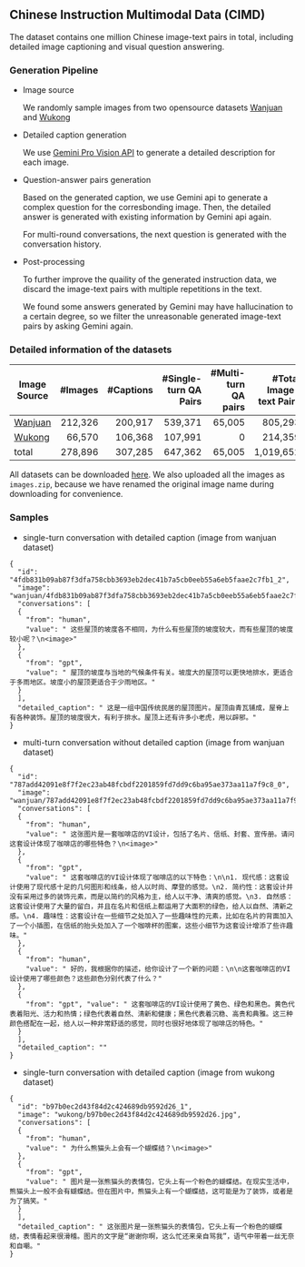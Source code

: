 
##  Chinese Instruction Multimodal Data (CIMD)
The dataset contains one million Chinese image-text pairs in total, including detailed image captioning and visual question answering.

### Generation Pipeline

* Image source

  We randomly sample images from two opensource datasets [Wanjuan](https://github.com/opendatalab/WanJuan1.0) and [Wukong](https://wukong-dataset.github.io/wukong-dataset/)
* Detailed caption generation

  We use [Gemini Pro Vision API](https://ai.google.dev/) to generate a detailed description for each image. 
* Question-answer pairs generation 

  Based on the generated caption, we use Gemini api to generate a complex question for the corresbonding image. Then, the detailed answer is generated with existing information by Gemini api again.

  For multi-round conversations, the next question is generated with the conversation history.
* Post-processing

  To further improve the quaility of the generated instruction data, we discard the image-text pairs with multiple repetitions in the text. 

  We found some answers generated by Gemini may have hallucination to a certain degree, so we filter the unreasonable generated image-text pairs by asking Gemini again.

### Detailed information of the datasets
| Image Source | #Images | #Captions | #Single-turn QA Pairs | #Multi-turn QA pairs | #Total Image-text Pairs |
| --- | ---: | ---: | ---: | ---: | ---: | 
[Wanjuan](https://github.com/opendatalab/WanJuan1.0)	|212,326|	200,917|	539,371	|65,005|	805,293
[Wukong](https://wukong-dataset.github.io/wukong-dataset/)|	66,570	|106,368|	107,991	|0|	214,359
total|	278,896|	307,285|	647,362|	65,005|	1,019,652


All datasets can be downloaded [here](https://huggingface.co/datasets/jingzi/CIMD).
We also uploaded all the images as `images.zip`, because we have renamed the original image name during downloading for convenience. 


###  Samples
* single-turn conversation with detailed caption (image from wanjuan dataset)

```
{
  "id": "4fdb831b09ab87f3dfa758cbb3693eb2dec41b7a5cb0eeb55a6eb5faae2c7fb1_2",
  "image": "wanjuan/4fdb831b09ab87f3dfa758cbb3693eb2dec41b7a5cb0eeb55a6eb5faae2c7fb1.jpg", 
  "conversations": [
  {
    "from": "human", 
    "value": " 这些屋顶的坡度各不相同，为什么有些屋顶的坡度较大，而有些屋顶的坡度较小呢？\n<image>"
  },
  {
    "from": "gpt", 
    "value": " 屋顶的坡度与当地的气候条件有关。坡度大的屋顶可以更快地排水，更适合于多雨地区。坡度小的屋顶更适合于少雨地区。"
  }
  ], 
  "detailed_caption": " 这是一组中国传统民居的屋顶图片。屋顶由青瓦铺成，屋脊上有各种装饰。屋顶的坡度很大，有利于排水。屋顶上还有许多小老虎，用以辟邪。"
}
```
* multi-turn conversation without detailed caption (image from wanjuan dataset)

```
{
  "id": "787add42091e8f7f2ec23ab48fcbdf2201859fd7dd9c6ba95ae373aa11a7f9c8_0",
  "image": "wanjuan/787add42091e8f7f2ec23ab48fcbdf2201859fd7dd9c6ba95ae373aa11a7f9c8.jpg", 
  "conversations": [
  {
    "from": "human", 
    "value": " 这张图片是一套咖啡店的VI设计，包括了名片、信纸、封套、宣传册。请问这套设计体现了咖啡店的哪些特色？\n<image>"
  }, 
  {
    "from": "gpt",
    "value": " 这套咖啡店的VI设计体现了咖啡店的以下特色：\n\n1. 现代感：这套设计使用了现代感十足的几何图形和线条，给人以时尚、摩登的感觉。\n2. 简约性：这套设计并没有采用过多的装饰元素，而是以简约的风格为主，给人以干净、清爽的感觉。\n3. 自然感：这套设计使用了大量的留白，并且在名片和信纸上都运用了大面积的绿色，给人以自然、清新之感。\n4. 趣味性：这套设计在一些细节之处加入了一些趣味性的元素，比如在名片的背面加入了一个小插图，在信纸的抬头处加入了一个咖啡杯的图案，这些小细节为这套设计增添了些许趣味。"
  },
  {
    "from": "human", 
    "value": " 好的，我根据你的描述，给你设计了一个新的问题：\n\n这套咖啡店的VI设计使用了哪些颜色？这些颜色分别代表了什么？"
  },
  {
    "from": "gpt", "value": " 这套咖啡店的VI设计使用了黄色、绿色和黑色。黄色代表着阳光、活力和热情；绿色代表着自然、清新和健康；黑色代表着沉稳、高贵和典雅。这三种颜色搭配在一起，给人以一种非常舒适的感觉，同时也很好地体现了咖啡店的特色。"
  }
  ],
  "detailed_caption": ""
}
```
* single-turn conversation with detailed caption (image from wukong dataset)

```
{
  "id": "b97b0ec2d43f84d2c424689db9592d26_1", 
  "image": "wukong/b97b0ec2d43f84d2c424689db9592d26.jpg", 
  "conversations": [
  {
    "from": "human", 
    "value": " 为什么熊猫头上会有一个蝴蝶结？\n<image>"
  }, 
  {
    "from": "gpt", 
    "value": " 图片是一张熊猫头的表情包，它头上有一个粉色的蝴蝶结。在现实生活中，熊猫头上一般不会有蝴蝶结。但在图片中，熊猫头上有一个蝴蝶结，这可能是为了装饰，或者是为了搞笑。"
  }
  ], 
  "detailed_caption": " 这张图片是一张熊猫头的表情包，它头上有一个粉色的蝴蝶结，表情看起来很滑稽。图片的文字是“谢谢你啊，这么忙还来亲自骂我”，语气中带着一丝无奈和自嘲。"
}
```
